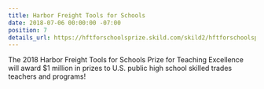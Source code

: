 ```yaml
---
title: Harbor Freight Tools for Schools
date: 2018-07-06 00:00:00 -07:00
position: 7
details_url: https://hftforschoolsprize.skild.com/skild2/hftforschoolsprize/loginPage.action=
---
```


The 2018 Harbor Freight Tools for Schools Prize for Teaching Excellence will award $1 million in prizes to U.S. public high school skilled trades teachers and programs!

